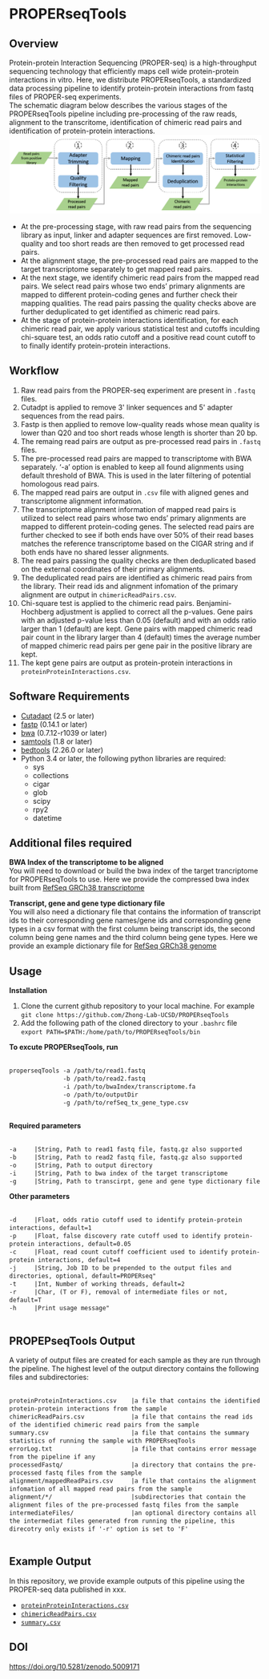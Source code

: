# PROPERseqTools

## Overview
Protein-protein Interaction Sequencing (PROPER-seq) is a high-throughput sequencing technology that efficiently maps cell wide protein-protein interactions in vitro. Here, we distribute PROPERseqTools, a standardized data processing pipeline to identify protein-protein interactions from fastq files of PROPER-seq experiments.<br />
The schematic diagram below describes the various stages of the PROPERseqTools pipeline including pre-processing of the raw reads, alignment to the transcritome, identification of chimeric read pairs and identification of protein-protein interactions.<br />
![](https://github.com/Zhong-Lab-UCSD/PROPERseqTools/blob/master/workflow.PNG)
- At the pre-processing stage, with raw read pairs from the sequencing library as input, linker and adapter sequences are first removed. Low-quality and too short reads are then removed to get processed read pairs. 
- At the alignment stage, the pre-processed read pairs are mapped to the target transcriptome separately to get mapped read pairs. 
- At the next stage, we identify chimeric read pairs from the mapped read pairs. We select read pairs whose two ends’ primary alignments are mapped to different protein-coding genes and further check their mapping qualities. The read pairs passing the quality checks above are further deduplicated to get identified as chimeric read pairs. 
- At the stage of protein-protein interactions identification, for each chimeric read pair, we apply various statistical test and cutoffs inculding chi-square test, an odds ratio cutoff and a positive read count cutoff to to finally identify protein-protein interactions. 
## Workflow
1. Raw read pairs from the PROPER-seq experiment are present in `.fastq` files.
2. Cutadpt is applied to remove 3' linker sequences and 5' adapter sequences from the read pairs. 
3. Fastp is then applied to remove low-quality reads whose mean quality is lower than Q20 and too short reads whose length is shorter than 20 bp.
3. The remaing read pairs are output as pre-processed read pairs in `.fastq` files.
4. The pre-processed read pairs are mapped to transcriptome with BWA separately. ‘-a’ option is enabled to keep all found alignments using default threshold of BWA. This is used in the later filtering of potential homologous read pairs. 
5. The mapped read pairs are output in `.csv` file with aligned genes and transcriptome alignment information.
6. The transcriptome alignment information of mapped read pairs is utilized to select read pairs whose two ends’ primary alignments are mapped to different protein-coding genes. The selected read pairs are further checked to see if both ends have over 50% of their read bases matches the reference transcriptome based on the CIGAR string and if both ends have no shared lesser alignments. 
7. The read pairs passing the quality checks are then deduplicated based on the external coordinates of their primary alignments.
8. The deduplicated read pairs are identified as chimeric read pairs from the library. Their read ids and alignment infomation of the primary alignment are output in `chimericReadPairs.csv`. 
9. Chi-square test is applied to the chimeric read pairs. Benjamini-Hochberg adjustment is applied to correct all the p-values. Gene pairs with an adjusted p-value less than 0.05 (default) and with an odds ratio larger than 1 (default) are kept. Gene pairs with mapped chimeric read pair count in the library larger than 4 (default) times the average number of mapped chimeric read pairs per gene pair in the positive library are kept. 
10. The kept gene pairs are output as protein-protein interactions in `proteinProteinInteractions.csv`.


## Software Requirements
- [Cutadapt](https://cutadapt.readthedocs.io/en/stable/) (2.5 or later)
- [fastp](https://github.com/OpenGene/fastp) (0.14.1 or later)
- [bwa](https://github.com/lh3/bwa) (0.7.12-r1039 or later)
- [samtools](http://www.htslib.org/) (1.8 or later)
- [bedtools](https://bedtools.readthedocs.io/en/latest/) (2.26.0 or later)
- Python 3.4 or later, the following python libraries are required:<br />
    - sys
    - collections
    - cigar
    - glob
    - scipy
    - rpy2
    - datetime
## Additional files required
**BWA Index of the transcriptome to be aligned**<br />
You will need to download or build the bwa index of the target trancriptome for PROPERseqTools to use. Here we provide the compressed bwa index built from [RefSeq GRCh38 transcriptome](https://drive.google.com/file/d/1lAV-dVVwVaPi-qVLXibaAvgjtd1e-QMT/view?usp=sharing)

**Transcript, gene and gene type dictionary file**<br />
You will also need a dictionary file that contains the information of transcript ids to their corresponding gene names/gene ids and corresponding gene types in a csv format with the first column being transcript ids, the second column being gene names and the third column being gene types. Here we provide an example dictionary file for [RefSeq GRCh38 genome](https://github.com/Zhong-Lab-UCSD/PROPERseqTools/blob/master/refSeq_tx_gene_type.csv)



## Usage
**Installation**
1. Clone the current github repository to your local machine. For example<br />
`git clone https://github.com/Zhong-Lab-UCSD/PROPERseqTools`
2. Add the following path of the cloned directory to your `.bashrc` file<br />
`export PATH=$PATH:/home/path/to/PROPERseqTools/bin`

**To excute PROPERseqTools, run**
<pre><code>
properseqTools -a /path/to/read1.fastq
               -b /path/to/read2.fastq
               -i /path/to/bwaIndex/transcriptome.fa
               -o /path/to/outputDir
               -g /path/to/refSeq_tx_gene_type.csv
           
</code></pre>



**Required parameters**
<pre><code>
-a     |String, Path to read1 fastq file, fastq.gz also supported
-b     |String, Path to read2 fastq file, fastq.gz also supported
-o     |String, Path to output directory
-i     |String, Path to bwa index of the target transcriptome
-g     |String, Path to transcirpt, gene and gene type dictionary file
</code></pre>
**Other parameters**
<pre><code>
-d     |Float, odds ratio cutoff used to identify protein-protein interactions, default=1
-p     |Float, false discovery rate cutoff used to identify protein-protein interactions, default=0.05
-c     |Float, read count cutoff coefficient used to identify protein-protein interactions, default=4
-j     |String, Job ID to be prepended to the output files and directories, optional, default=PROPERseq"
-t     |Int, Number of working threads, default=2
-r     |Char, (T or F), removal of intermediate files or not, default=T
-h     |Print usage message" 
           
</code></pre>

## PROPEPseqTools Output
A variety of output files are created for each sample as they are run through the pipeline. The highest level of the output directory contains the following files and subdirectories:
<pre><code>
proteinProteinInteractions.csv    |a file that contains the identified protein-protein interactions from the sample
chimericReadPairs.csv             |a file that contains the read ids of the identified chimeric read pairs from the sample
summary.csv                       |a file that contains the summary statistics of running the sample with PROPERseqTools
errorLog.txt                      |a file that contains error message from the pipeline if any
processedFastq/                   |a directory that contains the pre-processed fastq files from the sample
alignment/mappedReadPairs.csv     |a file that contains the alignment infomation of all mapped read pairs from the sample
alignment/*/                      |subdirectories that contain the alignment files of the pre-processed fastq files from the sample
intermediateFiles/                |an optional directory contains all the intermediat files generated from running the pipeline, this direcotry only exists if '-r' option is set to 'F' 
           
</code></pre>

## Example Output
In this repository, we provide example outputs of this pipeline using the PROPER-seq data published in xxx.<br />
- [`proteinProteinInteractions.csv`](...) <br />
- [`chimericReadPairs.csv`](...)
- [`summary.csv`](...)

## DOI
https://doi.org/10.5281/zenodo.5009171
